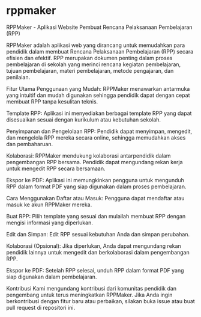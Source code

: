 # rppmaker
RPPMaker - Aplikasi Website Pembuat Rencana Pelaksanaan Pembelajaran (RPP)

RPPMaker adalah aplikasi web yang dirancang untuk memudahkan para pendidik dalam membuat Rencana Pelaksanaan Pembelajaran (RPP) secara efisien dan efektif. RPP merupakan dokumen penting dalam proses pembelajaran di sekolah yang merinci rencana kegiatan pembelajaran, tujuan pembelajaran, materi pembelajaran, metode pengajaran, dan penilaian.

Fitur Utama
Penggunaan yang Mudah: RPPMaker menawarkan antarmuka yang intuitif dan mudah digunakan sehingga pendidik dapat dengan cepat membuat RPP tanpa kesulitan teknis.

Template RPP: Aplikasi ini menyediakan berbagai template RPP yang dapat disesuaikan sesuai dengan kurikulum atau kebutuhan sekolah.

Penyimpanan dan Pengelolaan RPP: Pendidik dapat menyimpan, mengedit, dan mengelola RPP mereka secara online, sehingga memudahkan akses dan pembaharuan.

Kolaborasi: RPPMaker mendukung kolaborasi antarpendidik dalam pengembangan RPP bersama. Pendidik dapat mengundang rekan kerja untuk mengedit RPP secara bersamaan.

Ekspor ke PDF: Aplikasi ini memungkinkan pengguna untuk mengunduh RPP dalam format PDF yang siap digunakan dalam proses pembelajaran.

Cara Menggunakan
Daftar atau Masuk: Pengguna dapat mendaftar atau masuk ke akun RPPMaker mereka.

Buat RPP: Pilih template yang sesuai dan mulailah membuat RPP dengan mengisi informasi yang diperlukan.

Edit dan Simpan: Edit RPP sesuai kebutuhan Anda dan simpan perubahan.

Kolaborasi (Opsional): Jika diperlukan, Anda dapat mengundang rekan pendidik lainnya untuk mengedit dan berkolaborasi dalam pengembangan RPP.

Ekspor ke PDF: Setelah RPP selesai, unduh RPP dalam format PDF yang siap digunakan dalam pembelajaran.

Kontribusi
Kami mengundang kontribusi dari komunitas pendidik dan pengembang untuk terus meningkatkan RPPMaker. Jika Anda ingin berkontribusi dengan fitur baru atau perbaikan, silakan buka issue atau buat pull request di repositori ini.